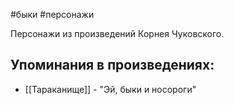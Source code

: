 #быки
#персонажи

Персонажи из произведений Корнея Чуковского.

## Упоминания в произведениях:
- [[Тараканище]] - "Эй, быки и носороги"
